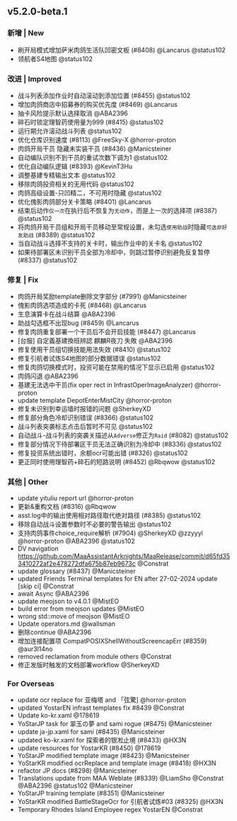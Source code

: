 ## v5.2.0-beta.1

### 新增 | New

- 刷开局模式增加萨米肉鸽生活队凹密文板 (#8408) @Lancarus @status102
- 领航者S4地图 @status102

### 改进 | Improved

- 战斗列表添加作业时自动滚动到添加位置 (#8455) @status102
- 增加肉鸽商店中招募券的购买优先度 (#8469) @Lancarus
- 抽卡风险提示默认选择取消 @ABA2396
- 碎石时锁定理智药使用量为999 (#8415) @status102
- 运行期允许滚动战斗列表 @status102
- 优化仓库识别速度 (#8113) @FreeSky-X @horror-proton
- 肉鸽开局干员 隐藏未实装干员 (#8436) @Manicsteiner
- 自动编队识别不到干员的重试次数下调为1 @status102
- 优化自动编队逻辑 (#8393) @KevinT3Hu
- 调整基建专精输出文本 @status102
- 移除肉鸽投资相关的无用代码 @status102
- 肉鸽高级设置-只凹精二，不可用时隐藏 @status102
- 优化傀影肉鸽部分关卡策略 (#8401) @Lancarus
- 结束后动作`仅一次`在执行后不恢复为`无动作`，而是上一次的选择项 (#8387) @status102
- 将肉鸽开局干员组和开局干员移动至常规设置，未勾选`使用助战`时隐藏`可选非好友助战` (#8389) @status102
- 当自动战斗选择不支持的关卡时，输出作业中的关卡名 @status102
- 如果待部署区未识别干员全部为冷却中，则跳过暂停识别避免反复暂停 (#8337) @status102

### 修复 | Fix

- 肉鸽开局奖励template删除文字部分 (#7991) @Manicsteiner
- 傀影肉鸽选项造成的卡死 (#8468) @Lancarus
- 生息演算卡在战斗结算 @ABA2396
- 助战勾选框不出现bug (#8459) @Lancarus
- 修复肉鸽重复部署一个干员后不会开启技能 (#8447) @Lancarus
- [台服] 自定義基建換班辨認 麒麟R夜刀 失敗 @ABA2396
- 修复使用干员组切换技能用法失效 (#8410) @status102
- 修复引航者试炼S4地图的部分数据错误 @status102
- 修复肉鸽切换模式时，投资可能在禁用的情况下显示已启用 @status102
- 肉鸽闪退 @ABA2396
- 基建无法选中干员(fix oper rect in InfrastOperImageAnalyzer) @horror-proton
- update template DepotEnterMistCity @horror-proton
- 修复未识别到幸运墙时报错的问题 @SherkeyXD
- 修复部分角色冷却识别错误 (#8366) @status102
- 战斗列表突袭标志点击后暂时不可见 @status102
- 自动战斗-战斗列表的突袭关描述从`Adverse`修正为`Raid` (#8082) @status102
- 修复部分情况下待部署区干员无法正确识别为冷却中 (#8336) @status102
- 修复投资系统出错时，余额ocr可能出错 (#8326) @status102
- 更正同时使用理智药+碎石的短路说明 (#8452) @Rbqwow @status102

### 其他 | Other

- update yituliu report url @horror-proton
- 更新&重构文档 (#8316) @Rbqwow
- asst.log中的输出使用相对路径取代绝对路径 (#8385) @status102
- 移除自动战斗设置参数时不必要的警告输出 @status102
- 支持肉鸽事件choice_require解析 (#7904) @SherkeyXD @zzyyyl @horror-proton @ABA2396 @status102
- DV navigation https://github.com/MaaAssistantArknights/MaaRelease/commit/d65fd353410272af2e478272dfa675b87eb9673c @Constrat
- update glossary (#8437) @Manicsteiner
- updated Friends Terminal templates for EN after 27-02-2024 update [skip ci] @Constrat
- await Async @ABA2396
- update meojson to v4.0.1 @MistEO
- build error from meojson updates @MistEO
- wrong std::move of meojson @MistEO
- Update operators.md @wallsman
- 删除continue @ABA2396
- 增加连接配置项 CompatPOSIXShellWithoutScreencapErr (#8359) @aur3l14no
- removed reclamation from module others @Constrat
- 修正发版时触发的文档部署workflow @SherkeyXD

### For Overseas

- update ocr replace for 亚梅塔 and 「弦驚] @horror-proton
- updated YostarEN infrast templates fix #8439 @Constrat
- Update ko-kr.xaml @178619
- YoStarJP task for 翠玉の夢 and sami rogue (#8475) @Manicsteiner
- update ja-jp.xaml for sami (#8435) @Manicsteiner
- updated ko-kr.xaml for 探索者的银凇止境 (#8433) @HX3N
- update resources for YostarKR (#8450) @178619
- YoStarJP modified template image (#8423) @Manicsteiner
- YoStarKR modified ocrReplace and template image (#8418) @HX3N
- refactor JP docs (#8298) @Manicsteiner
- Translations update from MAA Weblate (#8339) @LiamSho @Constrat @ABA2396 @status102 @Manicsteiner
- YoStarJP training template (#8351) @Manicsteiner
- YoStarKR modified BattleStageOcr for 引航者试炼#03 (#8325) @HX3N
- Temporary Rhodes Island Employee regex YostarEN @Constrat
